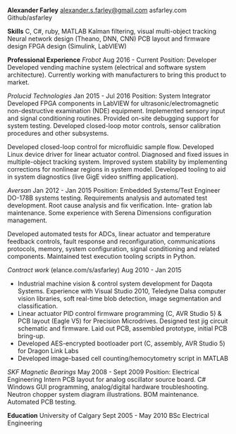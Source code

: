 **Alexander Farley**
alexander.s.farley@gmail.com
asfarley.com
Github/asfarley

**Skills**
C, C#, ruby, MATLAB
Kalman filtering, visual multi-object tracking
Neural network design (Theano, DNN, CNN)
PCB layout and firmware design
FPGA design (Simulink, LabVIEW)

**Professional Experience**
*Frobot* Aug 2016 - Current
Position: Developer
Developed vending machine system (electrical and software system architecture). Currently working with manufacturers to bring
this product to market.

*Prolucid Technologies* Jan 2015 - Jul 2016
Position: System Integrator
Developed FPGA components in LabVIEW for ultrasonic/electromagnetic non-destructive examination (NDE) equipment. Implemented sensory input and signal conditioning routines. Provided on-site debugging support for system testing. Developed closed-loop motor controls, sensor calibration procedures and other subsystems. 

Developed closed-loop control for microfluidic sample flow. Developed Linux device driver for linear actuator control. Diagnosed and fixed issues in multiple-object tracking system. Improved system stability by implementing corrections for nonlinear regions in system model. Developed tooling to aid in system diagnostics (live GigE video sniffing application).

*Aversan* Jan 2012 - Jan 2015
Position: Embedded Systems/Test Engineer
DO-178B systems testing. Requirements analysis and automated test development. Root cause analysis and fix verification. Inte-
gration lab maintenance. Some experience with Serena Dimensions configuration management. 

Developed automated tests for ADCs, linear actuator and temperature feedback controls, fault response and reconfiguration,
communications protocols, memory, system configuration, signal conditioning and related components. Maintained test execution
tooling scripts in Python.

*Contract work* (elance.com/s/asfarley) Aug 2010 - Jan 2015
 * Industrial machine vision & control system development for Daqota Systems. Experience with Visual Studio 2010, Teledyne
Dalsa computer vision libraries, soft real-time blob detection, image segmentation and classification.
 * Linear actuator PID control firmware programming (C, AVR Studio 5) & PCB layout (Eagle V5) for Precision Microdrives.
Designed test jig circuit schematic and firmware. Laid out PCB, assembled prototype, initial PCB bring-up.
 * Developed AES-encrypted bootloader port (C, assembly, AVR Studio 5) for Dragon Link Labs
 * Developed image-based cell counting/hemocytometry script in MATLAB
 
*SKF Magnetic Bearings* May 2008 - Sept 2009
Position: Electrical Engineering Intern
PCB layout for analog oscillator source board. C# Windows GUI programming, analog/digital hardware troubleshooting. Neutron chopper system diagram illustrations. BOM maintenance. Automated PCB testing.

**Education**
University of Calgary Sept 2005 - May 2010
BSc Electrical Engineering